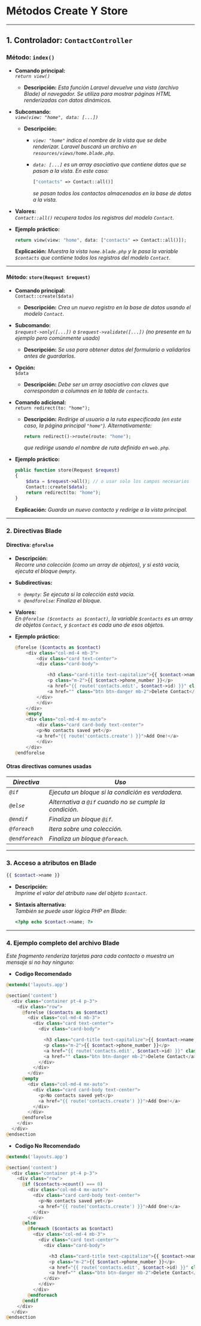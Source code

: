 <!-- Autor: Daniel Benjamin Perez Morales -->
<!-- GitHub: https://github.com/D4nitrix13 -->
<!-- GitLab: https://gitlab.com/D4nitrix13 -->
<!-- Correo electrónico: danielperezdev@proton.me -->

# **Métodos Create Y Store**

---

## **1. Controlador: `ContactController`**

### **Método: `index()`**

- **Comando principal:**  
  *`return view()`*
  - **Descripción:** *Esta función Laravel devuelve una vista (archivo Blade) al navegador. Se utiliza para mostrar páginas HTML renderizadas con datos dinámicos.*
  
- **Subcomando:**  
  *`view(view: "home", data: [...])`*
  - **Descripción:**  
    - *`view: "home"` indica el nombre de la vista que se debe renderizar. Laravel buscará un archivo en `resources/views/home.blade.php`.*
    - *`data: [...]` es un array asociativo que contiene datos que se pasan a la vista. En este caso:*

      ```php
      ["contacts" => Contact::all()]
      ```

      *se pasan todos los contactos almacenados en la base de datos a la vista.*

- **Valores:**  
  *`Contact::all()` recupera todos los registros del modelo `Contact`.*

- **Ejemplo práctico:**

  ```php
  return view(view: "home", data: ["contacts" => Contact::all()]);
  ```

  **Explicación:** *Muestra la vista `home.blade.php` y le pasa la variable `$contacts` que contiene todos los registros del modelo `Contact`.*

---

#### **Método: `store(Request $request)`**

- **Comando principal:**  
  `Contact::create($data)`
  - **Descripción:** *Crea un nuevo registro en la base de datos usando el modelo `Contact`.*

- **Subcomando:**  
  *`$request->only([...])` o `$request->validate([...])` (no presente en tu ejemplo pero comúnmente usado)*
  - **Descripción:** *Se usa para obtener datos del formulario o validarlos antes de guardarlos.*

- **Opción:**  
  `$data`  
  - **Descripción:** *Debe ser un array asociativo con claves que correspondan a columnas en la tabla de `contacts`.*

- **Comando adicional:**  
  `return redirect(to: "home");`
  - **Descripción:** *Redirige al usuario a la ruta especificada (en este caso, la página principal `"home"`). Alternativamente:*

    ```php
    return redirect()->route(route: "home");
    ```

    *que redirige usando el nombre de ruta definido en `web.php`.*

- **Ejemplo práctico:**

  ```php
  public function store(Request $request)
  {
      $data = $request->all(); // o usar solo los campos necesarios
      Contact::create($data);
      return redirect(to: "home");
  }
  ```

  **Explicación:** *Guarda un nuevo contacto y redirige a la vista principal.*

---

### **2. Directivas Blade**

#### **Directiva: `@forelse`**

- **Descripción:**  
  *Recorre una colección (como un array de objetos), y si está vacía, ejecuta el bloque `@empty`.*

- **Subdirectivas:**
  - *`@empty`: Se ejecuta si la colección está vacía.*
  - *`@endforelse`: Finaliza el bloque.*

- **Valores:**  
  *En `@forelse ($contacts as $contact)`, la variable `$contacts` es un array de objetos `Contact`, y `$contact` es cada uno de esos objetos.*

- **Ejemplo práctico:**

  ```php
  @forelse ($contacts as $contact)
      <div class="col-md-4 mb-3">
          <div class="card text-center">
          <div class="card-body">

              <h3 class="card-title text-capitalize">{{ $contact->name }}</h3>
              <p class="m-2">{{ $contact->phone_number }}</p>
              <a href="{{ route('contacts.edit', $contact->id) }}" class="btn btn-secondary mb-2">Edit Contact</a>
              <a href="" class="btn btn-danger mb-2">Delete Contact</a>
          </div>
          </div>
      </div>
      @empty
      <div class="col-md-4 mx-auto">
          <div class="card card-body text-center">
          <p>No contacts saved yet</p>
          <a href="{{ route('contacts.create') }}">Add One!</a>
          </div>
      </div>
  @endforelse
  ```

#### **Otras directivas comunes usadas**

| *Directiva*     | *Uso*                                                   |
| --------------- | ------------------------------------------------------- |
| *`@if`*         | *Ejecuta un bloque si la condición es verdadera.*       |
| *`@else`*       | *Alternativa a `@if` cuando no se cumple la condición.* |
| *`@endif`*      | *Finaliza un bloque `@if`.*                             |
| *`@foreach`*    | *Itera sobre una colección.*                            |
| *`@endforeach`* | *Finaliza un bloque `@foreach`.*                        |

---

### **3. Acceso a atributos en Blade**

```php
{{ $contact->name }}
```

- **Descripción:**  
  *Imprime el valor del atributo `name` del objeto `$contact`.*

- **Sintaxis alternativa:**  
  *También se puede usar lógica PHP en Blade:*

  ```php
  <?php echo $contact->name; ?>
  ```

---

### **4. Ejemplo completo del archivo Blade**

*Este fragmento renderiza tarjetas para cada contacto o muestra un mensaje si no hay ninguno:*

- **Codigo Recomendado**

```php
@extends('layouts.app')

@section('content')
  <div class="container pt-4 p-3">
    <div class="row">
      @forelse ($contacts as $contact)
        <div class="col-md-4 mb-3">
          <div class="card text-center">
            <div class="card-body">

              <h3 class="card-title text-capitalize">{{ $contact->name }}</h3>
              <p class="m-2">{{ $contact->phone_number }}</p>
              <a href="{{ route('contacts.edit', $contact->id) }}" class="btn btn-secondary mb-2">Edit Contact</a>
              <a href="" class="btn btn-danger mb-2">Delete Contact</a>
            </div>
          </div>
        </div>
      @empty
        <div class="col-md-4 mx-auto">
          <div class="card card-body text-center">
            <p>No contacts saved yet</p>
            <a href="{{ route('contacts.create') }}">Add One!</a>
          </div>
        </div>
      @endforelse
    </div>
  </div>
@endsection
```

- **Codigo No Recomendado**

```php
@extends('layouts.app')

@section('content')
  <div class="container pt-4 p-3">
    <div class="row">
      @if ($contacts->count() === 0)
        <div class="col-md-4 mx-auto">
          <div class="card card-body text-center">
            <p>No contacts saved yet</p>
            <a href="{{ route('contacts.create') }}">Add One!</a>
          </div>
        </div>
      @else
        @foreach ($contacts as $contact)
          <div class="col-md-4 mb-3">
            <div class="card text-center">
              <div class="card-body">

                <h3 class="card-title text-capitalize">{{ $contact->name }}</h3>
                <p class="m-2">{{ $contact->phone_number }}</p>
                <a href="{{ route('contacts.edit', $contact->id) }}" class="btn btn-secondary mb-2">Edit Contact</a>
                <a href="" class="btn btn-danger mb-2">Delete Contact</a>
              </div>
            </div>
          </div>
        @endforeach
      @endif
    </div>
  </div>
@endsection
```
